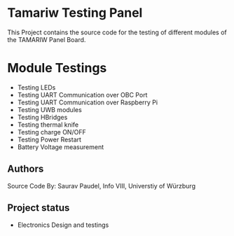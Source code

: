 # Tamariw Testing Panel
This Project contains the source code for the testing of different modules of the TAMARIW Panel Board.

# Module Testings
- Testing LEDs
- Testing UART Communication over OBC Port
- Testing UART Communication over Raspberry Pi
- Testing UWB modules
- Testing HBridges
- Testing thermal knife
- Testing charge ON/OFF
- Testing Power Restart
- Battery Voltage measurement

## Authors
Source Code By: Saurav Paudel, Info VIII, Universtiy of Würzburg

## Project status
- Electronics Design and testings
